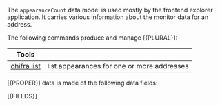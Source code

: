 <!-- markdownlint-disable MD033 MD036 MD041 -->
The `appearanceCount` data model is used mostly by the frontend explorer application. It carries various information about the monitor data for an address.

The following commands produce and manage [{PLURAL}]:

| Tools                                             |                                            |
| ------------------------------------------------- | ------------------------------------------ |
| [chifra list](/docs/chifra/accounts/#chifra-list) | list appearances for one or more addresses |

[{PROPER}] data is made of the following data fields:

[{FIELDS}]